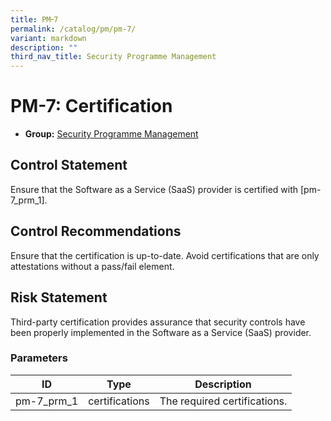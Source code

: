 ```yaml
---
title: PM᠆7
permalink: /catalog/pm/pm-7/
variant: markdown
description: ""
third_nav_title: Security Programme Management
---
```

# PM-7: Certification

* **Group:** [Security Programme Management](/catalog/pm)

## Control Statement

Ensure that the Software as a Service (SaaS) provider is certified with [pm-7_prm_1].

## Control Recommendations

Ensure that the certification is up-to-date. Avoid certifications that are only attestations without a pass/fail element.

## Risk Statement

Third-party certification provides assurance that security controls have been properly implemented in the Software as a Service (SaaS) provider.



### Parameters

| ID | Type | Description |
| -- | ---- | ----------- |
| pm-7_prm_1 | certifications | The required certifications. |